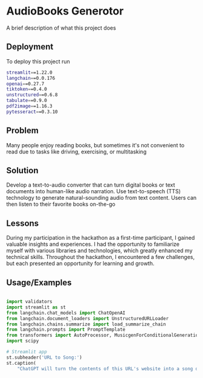 
# AudioBooks Generotor

A brief description of what this project does 



## Deployment

To deploy this project run

```bash
streamlit==1.22.0
langchain==0.0.176
openai==0.27.7
tiktoken==0.4.0
unstructured==0.6.8
tabulate==0.9.0
pdf2image==1.16.3
pytesseract==0.3.10
```


## Problem

Many people enjoy reading books, but sometimes it's
not convenient to read due to tasks like driving,
exercising, or multitasking
## Solution

Develop a text-to-audio converter that can turn
digital books or text documents into human-like
audio narration. Use text-to-speech (TTS) technology
to generate natural-sounding audio from text
content. Users can then listen to their favorite books on-the-go
## Lessons

During my participation in the hackathon as a first-time participant, I gained valuable insights and experiences. I had the opportunity to familiarize myself with various libraries and technologies, which greatly enhanced my technical skills. Throughout the hackathon, I encountered a few challenges, but each presented an opportunity for learning and growth.
## Usage/Examples

```python

import validators
import streamlit as st
from langchain.chat_models import ChatOpenAI
from langchain.document_loaders import UnstructuredURLLoader
from langchain.chains.summarize import load_summarize_chain
from langchain.prompts import PromptTemplate
from transformers import AutoProcessor, MusicgenForConditionalGeneration
import scipy

# Streamlit app
st.subheader('URL to Song:')
st.caption(
    "ChatGPT will turn the contents of this URL's website into a song description and Audiocraft will then create a song out of it and save it as musicgen_out.wav in your project's folder. This might take a while the first time your run it because Audiocraft needs to download the models.")


